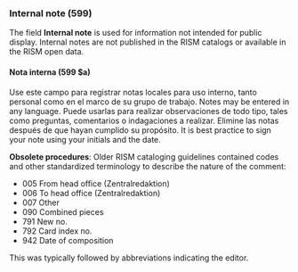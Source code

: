 ### Internal note (599)

The field **Internal note** is used for information not intended for public display. Internal notes are not published in the RISM catalogs or available in the RISM open data.

#### Nota interna (599 $a)

Use este campo para registrar notas locales para uso interno, tanto personal como en el marco de su grupo de trabajo. Notes may be entered in any language. Puede usarlas para realizar observaciones de todo tipo, tales como preguntas, comentarios o indagaciones a realizar. Elimine las notas después de que hayan cumplido su propósito. It is best practice to sign your note using your initials and the date.

**Obsolete procedures**: Older RISM cataloging guidelines contained codes and other standardized terminology to describe the nature of the comment:
- 005 From head office (Zentralredaktion)
- 006 To head office (Zentralredaktion)
- 007 Other
- 090 Combined pieces
- 791 New no.
- 792 Card index no.
- 942 Date of composition

This was typically followed by abbreviations indicating the editor.
